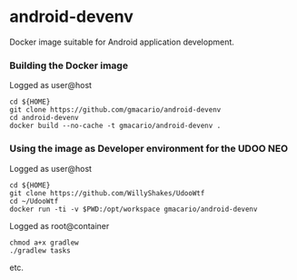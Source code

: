 # android-devenv

Docker image suitable for Android application development.

### Building the Docker image

Logged as user@host

```
cd ${HOME}
git clone https://github.com/gmacario/android-devenv
cd android-devenv
docker build --no-cache -t gmacario/android-devenv .
```

### Using the image as Developer environment for the UDOO NEO

Logged as user@host

```
cd ${HOME}
git clone https://github.com/WillyShakes/UdooWtf
cd ~/UdooWtf
docker run -ti -v $PWD:/opt/workspace gmacario/android-devenv
```

Logged as root@container

```
chmod a+x gradlew
./gradlew tasks
```

etc.

<!-- EOF -->
